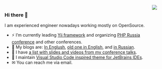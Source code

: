 <img align='right' src="https://github-readme-stats.vercel.app/api?username=samdark&show_icons=true">

### Hi there 👋

I am experienced engineer nowadays working mostly on OpenSource.

- ⚡ I’m currently leading [Yii framework](https://www.yiiframework.com/) and organizing [PHP Russia conference](https://phprussia.ru/) and other conferences.
- 📖 My blogs are: [In Englush](https://t.me/samdark_blog), [old one in English](https://en.rmcreative.ru/), and [in Russian](https://rmcreative.ru/).
- 🎤 I have [a list with slides and videos from my conference talks](https://slides.rmcreative.ru/).
- 🎨 I maintain [Visual Studio Code inspired theme for JetBrains IDEs](https://github.com/samdark/intellij-visual-studio-code-dark-plus).
- ✉ You can reach me via email.
